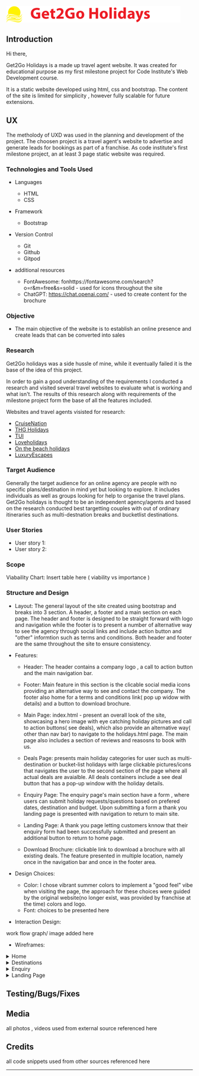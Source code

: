 
![logo](assets/images/get2goholidays_logo.png)


## Introduction

Hi there, 

Get2Go Holidays is a made up travel agent website. It was created for educational purpose as my first milestone project for Code Institute's Web Development course.

It is a static website developed using html, css and bootstrap. The content of the site is limited for simplicity , however fully scalable for future extensions.



## UX

The metholody of UXD was used in the planning and development of the project. 
The choosen project is a travel agent's website to advertise and generate leads for bookings as part of a franchise. As code institute's first milestone project, an at least 3 page static website was required.

### Technologies and Tools Used

* Languages

    * HTML
    * CSS

* Framework

    * Bootstrap

* Version Control

    * Git
    * Github
    * Gitpod


* additional resources
    * FontAwesome: fonhttps://fontawesome.com/search?o=r&m=free&s=solid  - used for icons throughout the site
    * ChatGPT: https://chat.openai.com/   - used to create content for the brochure

### Objective

* The main objective of the website is to establish an online presence and create leads that can be converted into sales

### Research

Get2Go holidays was a side hussle of mine, while it eventually failed it is the base of the idea of this project. 

In order to gain a good understanding of the requirements I conducted a research and visited several travel websites to evaluate what is working and what isn't. The results of this research along with requirements of the milestone project form the base of all the features included.

Websites and travel agents visisted for research:

* [CruiseNation](https://www.cruisenation.com/)
* [THG Holidays](https://www.thgholidays.co.uk/)
* [TUI](https://www.tui.co.uk/)
* [Loveholidays](https://www.loveholidays.com/)
* [On the beach holidays](https://www.onthebeach.co.uk/)
* [LuxuryEscapes](https://luxuryescapes.com/gb)

### Target Audience

Generally the target audience for an online agency are people with no specific plans/destination in mind yet but looking to explore. It includes individuals as well as groups looking for help to organise the travel plans. 
Get2Go holidays is thought to be an independent agency/agents and based on the research conducted best targetting couples with out of ordinary itineraries such as multi-destnation breaks and bucketlist destinations.

### User Stories

* User story 1:
* User story 2:

### Scope

Viabaility Chart: Insert table here ( viability vs importance )

### Structure and Design

* Layout: The general layout of the site created using bootstrap and breaks into 3 section. A header, a footer and a main section on each page. The header and footer is designed to be straight forward with logo and navigation while the footer is to present a number of alternative way to see the agency through social links and include action button and "other" informtion such as terms and conditions. Both header and footer are the same throughout the site to ensure consistency.

* Features:

    * Header: The header contains a company logo , a call to action button and the main navigation bar.

    * Footer: Main feature in this section is the clicable social media icons providing an alternative way to see and contact the company. The footer also home for a terms and conditions link( pop up widow with details) and a button to download brochure.

    * Main Page: index.html - present an overall look of the site, showcasing a hero image with eye catching holiday pictures and call to action buttons( see deals), which also provide an alternative way( other than nav bar) to navigate to the holidays.html page. The main page also includes a section of reviews and reasosns to book with us.
    * Deals Page: presents main holiday categories for user such as multi-destination or bucket-list holidays with large clickable pictures/icons that navigates the user to the second section of the page where all actual deals are avaialble. All deals containers include a see deal button that has a pop-up window with the holiday details.
    * Enquiry Page: The enquiry page's main section have a form , where users can submit holiday requests/questions based on prefered dates, destination and budget. Upon submitting a form a thank you landing page is presented with navigation to return to main site.
    * Landing Page: A thank you page letting customers knnow that their enquiry form had been successfully submitted and present an additional button to return to home page.
 
    * Download Brochure: clickable link to download a brochure with all existing deals. The feature presented in multiple location, namely once in the navigation bar and once in the footer area.

* Design Choices:

    * Color: I chose vibrant summer colors to implement a "good feel" vibe when visiting the page, the approach for these choices were guided by the original website(no longer exist, was provided by franchise at the time) colors and logo.
    * Font: choices to be presented here

* Interaction Design:

work flow graph/ image added here

* Wireframes:

<details><summary>Home</summary>
<img src="assets/images/index.html.png">
</details>

<details><summary>Destinations</summary>
<img src="assets/images/deals.html.png">
</details>

<details><summary>Enquiry</summary>
<img src="assets/images/enquiry.html.png">
</details>

<details><summary>Landing Page</summary>
<img src="assets/images/Landing PAge.png">
</details>



## Testing/Bugs/Fixes



## Media

all photos , videos used from external source referenced here



## Credits

all code snippets used from other sources referenced here

---



